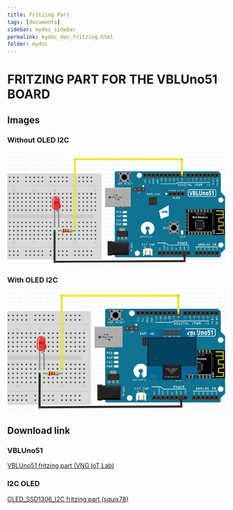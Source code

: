```yaml
---
title: Fritzing Part
tags: [documents]
sidebar: mydoc_sidebar
permalink: mydoc_doc_fritzing.html
folder: mydoc
---
```


# FRITZING PART FOR THE VBLUno51 BOARD


## Images

### Without OLED I2C
![](images/fritzing/vbluno51_frizting.png) 

### With OLED I2C
![](images/fritzing/vbluno51_frizting_oled.png) 


## Download link

### VBLUno51
[VBLUno51 fritzing part (VNG IoT Lab)](https://goo.gl/FmGqKi) 

### I2C OLED
[OLED_SSD1306_I2C fritzing part (squix78)](https://github.com/squix78/esp8266-fritzing-parts/tree/master/OLED_SSD1306_I2C_128x64) 